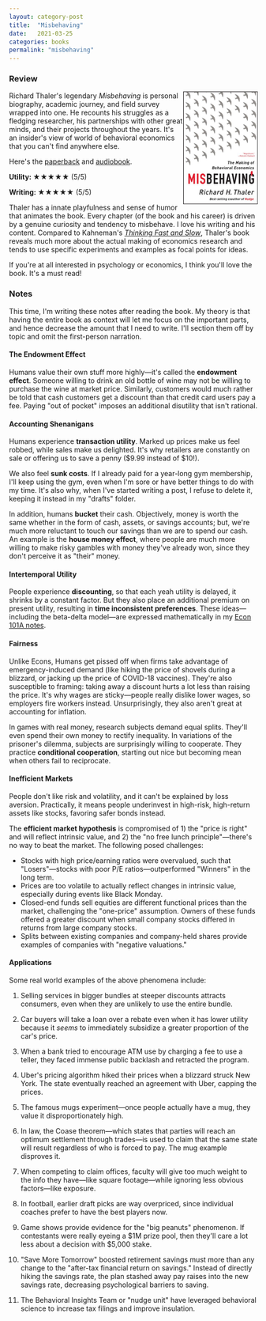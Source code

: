 ```yaml
---
layout: category-post
title:  "Misbehaving"
date:   2021-03-25
categories: books
permalink: "misbehaving"
---
```


### Review

<img align="right" width="30%" src="/resources/misbehaving.jpg">

Richard Thaler's legendary *Misbehaving* is personal biography, academic journey, and field survey wrapped into one. He recounts his struggles as a fledging researcher, his partnerships with other great minds, and their projects throughout the years. It's an insider's view of world of behavioral economics that you can't find anywhere else.

Here's the [paperback](https://www.amazon.com/Misbehaving-Behavioral-Economics-Richard-Thaler/dp/039335279X) and [audiobook](https://www.audible.com/pd/Misbehaving-Audiobook/B00VQTE4OC).

**Utility: ★★★★★** (5/5)

**Writing: ★★★★★** (5/5)

Thaler has a innate playfulness and sense of humor that animates the book. Every chapter (of the book and his career) is driven by a genuine curiosity and tendency to misbehave. I love his writing and his content. Compared to Kahneman's *[Thinking Fast and Slow](https://peterzhang.info/decision-making)*, Thaler's book reveals much more about the actual making of economics research and tends to use specific experiments and examples as focal points for ideas.

If you're at all interested in psychology or economics, I think you'll love the book. It's a must read!

### Notes

This time, I'm writing these notes after reading the book. My theory is that having the entire book as context will let me focus on the important parts, and hence decrease the amount that I need to write. I'll section them off by topic and omit the first-person narration.

#### The Endowment Effect

Humans value their own stuff more highly—it's called the **endowment effect**. Someone willing to drink an old bottle of wine may not be willing to purchase the wine at market price. Similarly, customers would much rather be told that cash customers get a discount than that credit card users pay a fee. Paying "out of pocket" imposes an additional disutility that isn't rational.

#### Accounting Shenanigans

Humans experience **transaction utility**. Marked up prices make us feel robbed, while sales make us delighted. It's why retailers are constantly on sale or offering us to save a penny ($9.99 instead of $10!). 

We also feel **sunk costs**. If I already paid for a year-long gym membership, I'll keep using the gym, even when I'm sore or have better things to do with my time. It's also why, when I've started writing a post, I refuse to delete it, keeping it instead in my "drafts" folder.

In addition, humans **bucket** their cash. Objectively, money is worth the same whether in the form of cash, assets, or savings accounts; but, we're much more reluctant to touch our savings than we are to spend our cash. An example is the **house money effect**, where people are much more willing to make risky gambles with money they've already won, since they don't perceive it as "their" money.

#### Intertemporal Utility

People experience **discounting**, so that each yeah utility is delayed, it shrinks by a constant factor. But they also place an additional premium on present utility, resulting in **time inconsistent preferences**. These ideas—including the beta-delta model—are expressed mathematically in my [Econ 101A notes](https://peterzhang.info/ec101a-mt1).

#### Fairness

Unlike Econs, Humans get pissed off when firms take advantage of emergency-induced demand (like hiking the price of shovels during a blizzard, or jacking up the price of COVID-18 vaccines). They're also susceptible to framing: taking away a discount hurts a lot less than raising the price. It's why wages are sticky—people really dislike lower wages, so employers fire workers instead. Unsurprisingly, they also aren't great at accounting for inflation.

In games with real money, research subjects demand equal splits. They'll even spend their own money to rectify inequality. In variations of the prisoner's dilemma, subjects are surprisingly willing to cooperate. They practice **conditional cooperation**, starting out nice but becoming mean when others fail to reciprocate.

#### Inefficient Markets

People don't like risk and volatility, and it can't be explained by loss aversion. Practically, it means people underinvest in high-risk, high-return assets like stocks, favoring safer bonds instead.

The **efficient market hypothesis** is compromised of 1) the "price is right" and will reflect intrinsic value, and 2) the "no free lunch principle"—there's no way to beat the market. The following posed challenges:

- Stocks with high price/earning ratios were overvalued, such that "Losers"—stocks with poor P/E ratios—outperformed "Winners" in the long term.
- Prices are too volatile to actually reflect changes in intrinsic value, especially during events like Black Monday.
- Closed-end funds sell equities are different functional prices than the market, challenging the "one-price" assumption. Owners of these funds offered a greater discount when small company stocks differed in returns from large company stocks.
- Splits between existing companies and company-held shares provide examples of companies with "negative valuations."

#### Applications

Some real world examples of the above phenomena include:

1. Selling services in bigger bundles at steeper discounts attracts consumers, even when they are unlikely to use the entire bundle.

2. Car buyers will take a loan over a rebate even when it has lower utility because it *seems* to immediately subsidize a greater proportion of the car's price.
3. When a bank tried to encourage ATM use by charging a fee to use a teller, they faced immense public backlash and retracted the program.
4. Uber's pricing algorithm hiked their prices when a blizzard struck New York. The state eventually reached an agreement with Uber, capping the prices.
5. The famous mugs experiment—once people actually have a mug, they value it disproportionately high.
6. In law, the Coase theorem—which states that parties will reach an optimum settlement through trades—is used to claim that the same state will result regardless of who is forced to pay. The mug example disproves it.
7. When competing to claim offices, faculty will give too much weight to the info they have—like square footage—while ignoring less obvious factors—like exposure.
8. In football, earlier draft picks are way overpriced, since individual coaches prefer to have the best players now.
9. Game shows provide evidence for the "big peanuts" phenomenon. If contestants were really eyeing a $1M prize pool, then they'll care a lot less about a decision with $5,000 stake.
10. "Save More Tomorrow" boosted retirement savings must more than any change to the "after-tax financial return on savings." Instead of directly hiking the savings rate, the plan stashed away pay raises into the new savings rate, decreasing psychological barriers to saving.
11. The Behavioral Insights Team or "nudge unit" have leveraged behavioral science to increase tax filings and improve insulation.